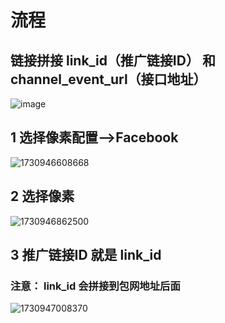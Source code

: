 # 流程
## 链接拼接 link_id（推广链接ID）  和 channel_event_url（接口地址）
![image](https://github.com/user-attachments/assets/79377537-8814-4796-bd5d-0df978477e36)

## 1 选择像素配置——>Facebook 
![1730946608668](https://github.com/user-attachments/assets/465d84a6-eb71-405e-b3f4-4ce930466752)

## 2 选择像素 
![1730946862500](https://github.com/user-attachments/assets/59660057-badc-4371-a190-309174d8b4af)

## 3 推广链接ID 就是 link_id 
### 注意： link_id 会拼接到包网地址后面
![1730947008370](https://github.com/user-attachments/assets/385e305e-96ef-45b9-bb1e-ca4b935d64a0)


